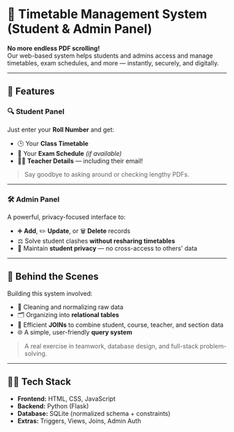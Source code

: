 # 📅 Timetable Management System (Student & Admin Panel)

**No more endless PDF scrolling!**  
Our web-based system helps students and admins access and manage timetables, exam schedules, and more — instantly, securely, and digitally.

---

## 🚀 Features

### 🔍 Student Panel
Just enter your **Roll Number** and get:
- 🕒 Your **Class Timetable**
- 📝 Your **Exam Schedule** *(if available)*
- 👨‍🏫 **Teacher Details** — including their email!

> Say goodbye to asking around or checking lengthy PDFs.

---

### 🛠️ Admin Panel
A powerful, privacy-focused interface to:
- ➕ **Add**, ✏️ **Update**, or 🗑️ **Delete** records
- ⚖️ Solve student clashes **without resharing timetables**
- 🔐 Maintain **student privacy** — no cross-access to others' data

---

## 🧠 Behind the Scenes

Building this system involved:
- 🧹 Cleaning and normalizing raw data
- 🗂️ Organizing into **relational tables**
- 🔗 Efficient **JOINs** to combine student, course, teacher, and section data
- 🌐 A simple, user-friendly **query system**

> A real exercise in teamwork, database design, and full-stack problem-solving.

---

## 👨‍💻 Tech Stack

- **Frontend:** HTML, CSS, JavaScript
- **Backend:** Python (Flask)
- **Database:** SQLite (normalized schema + constraints)
- **Extras:** Triggers, Views, Joins, Admin Auth


